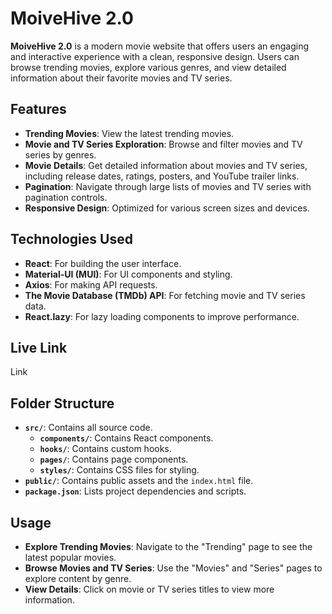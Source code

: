 # MoiveHive 2.0

**MoiveHive 2.0** is a modern movie website that offers users an engaging and interactive experience with a clean, responsive design. Users can browse trending movies, explore various genres, and view detailed information about their favorite movies and TV series.

## Features

- **Trending Movies**: View the latest trending movies.
- **Movie and TV Series Exploration**: Browse and filter movies and TV series by genres.
- **Movie Details**: Get detailed information about movies and TV series, including release dates, ratings, posters, and YouTube trailer links.
- **Pagination**: Navigate through large lists of movies and TV series with pagination controls.
- **Responsive Design**: Optimized for various screen sizes and devices.

## Technologies Used

- **React**: For building the user interface.
- **Material-UI (MUI)**: For UI components and styling.
- **Axios**: For making API requests.
- **The Movie Database (TMDb) API**: For fetching movie and TV series data.
- **React.lazy**: For lazy loading components to improve performance.

## Live Link

Link

## Folder Structure

- **`src/`**: Contains all source code.
  - **`components/`**: Contains React components.
  - **`hooks/`**: Contains custom hooks.
  - **`pages/`**: Contains page components.
  - **`styles/`**: Contains CSS files for styling.
- **`public/`**: Contains public assets and the `index.html` file.
- **`package.json`**: Lists project dependencies and scripts.

## Usage

- **Explore Trending Movies**: Navigate to the "Trending" page to see the latest popular movies.
- **Browse Movies and TV Series**: Use the "Movies" and "Series" pages to explore content by genre.
- **View Details**: Click on movie or TV series titles to view more information.
